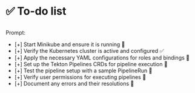 # ✅ To-do list
##
Prompt:
- [+] Start Minikube and ensure it is running 🐳
- [+] Verify the Kubernetes cluster is active and configured ✅
- [+] Apply the necessary YAML configurations for roles and bindings 📜
- [+] Set up the Tekton Pipelines CRDs for pipeline execution 🔧
- [+] Test the pipeline setup with a sample PipelineRun 🚀
- [+] Verify user permissions for executing pipelines 🔐
- [+] Document any errors and their resolutions 📝
